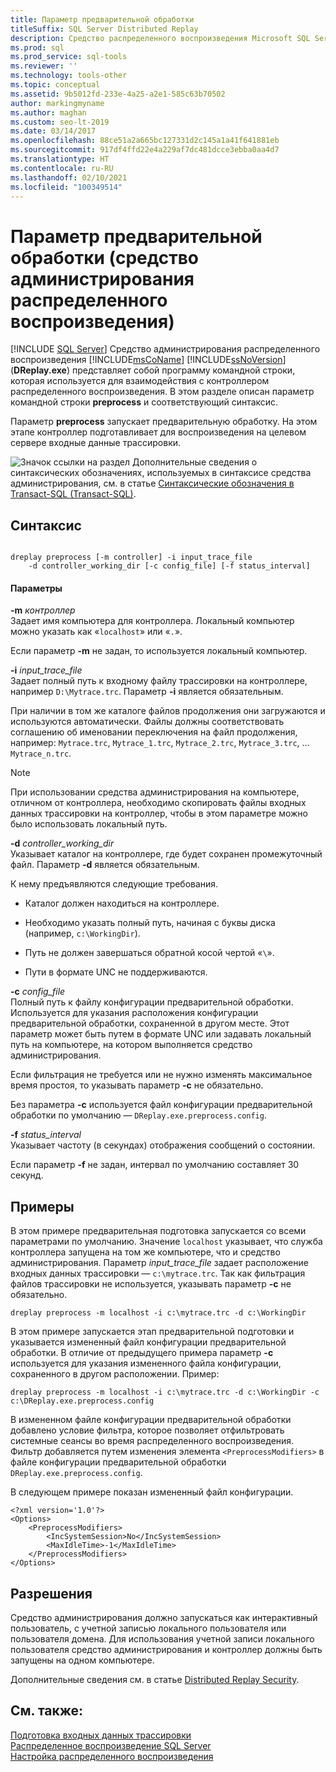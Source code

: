 ```yaml
---
title: Параметр предварительной обработки
titleSuffix: SQL Server Distributed Replay
description: Средство распределенного воспроизведения Microsoft SQL Server (DReplay.exe) — это программа командной строки для взаимодействия с контроллером распределенного воспроизведения.
ms.prod: sql
ms.prod_service: sql-tools
ms.reviewer: ''
ms.technology: tools-other
ms.topic: conceptual
ms.assetid: 9b5012fd-233e-4a25-a2e1-585c63b70502
author: markingmyname
ms.author: maghan
ms.custom: seo-lt-2019
ms.date: 03/14/2017
ms.openlocfilehash: 88ce51a2a665bc127331d2c145a1a41f641881eb
ms.sourcegitcommit: 917df4ffd22e4a229af7dc481dcce3ebba0aa4d7
ms.translationtype: HT
ms.contentlocale: ru-RU
ms.lasthandoff: 02/10/2021
ms.locfileid: "100349514"
---
```

# <a name="preprocess-option-distributed-replay-administration-tool"></a>Параметр предварительной обработки (средство администрирования распределенного воспроизведения)
 [!INCLUDE [SQL Server](../../includes/applies-to-version/sqlserver.md)]
  Средство администрирования распределенного воспроизведения [!INCLUDE[msCoName](../../includes/msconame-md.md)] [!INCLUDE[ssNoVersion](../../includes/ssnoversion-md.md)] (**DReplay.exe**) представляет собой программу командной строки, которая используется для взаимодействия с контроллером распределенного воспроизведения. В этом разделе описан параметр командной строки **preprocess** и соответствующий синтаксис.  
  
 Параметр **preprocess** запускает предварительную обработку. На этом этапе контроллер подготавливает для воспроизведения на целевом сервере входные данные трассировки.  
  
 ![Значок ссылки на раздел](../../database-engine/configure-windows/media/topic-link.gif "Значок ссылки на раздел") Дополнительные сведения о синтаксических обозначениях, используемых в синтаксисе средства администрирования, см. в статье [Синтаксические обозначения в Transact-SQL (Transact-SQL)](../../t-sql/language-elements/transact-sql-syntax-conventions-transact-sql.md).  
  
## <a name="syntax"></a>Синтаксис  
  
```  
  
dreplay preprocess [-m controller] -i input_trace_file  
    -d controller_working_dir [-c config_file] [-f status_interval]  
```  
  
#### <a name="parameters"></a>Параметры  
 **-m** _контроллер_  
 Задает имя компьютера для контроллера. Локальный компьютер можно указать как «`localhost`» или «`.`».  
  
 Если параметр **-m** не задан, то используется локальный компьютер.  
  
 **-i** _input_trace_file_  
 Задает полный путь к входному файлу трассировки на контроллере, например `D:\Mytrace.trc`. Параметр **-i** является обязательным.  
  
 При наличии в том же каталоге файлов продолжения они загружаются и используются автоматически. Файлы должны соответствовать соглашению об именовании переключения на файл продолжения, например: `Mytrace.trc`, `Mytrace_1.trc`, `Mytrace_2.trc`, `Mytrace_3.trc`, … `Mytrace_n.trc`.  
  
> [!NOTE]  
>  При использовании средства администрирования на компьютере, отличном от контроллера, необходимо скопировать файлы входных данных трассировки на контроллер, чтобы в этом параметре можно было использовать локальный путь.  
  
 **-d** _controller_working_dir_  
 Указывает каталог на контроллере, где будет сохранен промежуточный файл. Параметр **-d** является обязательным.  
  
 К нему предъявляются следующие требования.  
  
-   Каталог должен находиться на контроллере.  
  
-   Необходимо указать полный путь, начиная с буквы диска (например, `c:\WorkingDir`).  
  
-   Путь не должен завершаться обратной косой чертой «`\`».  
  
-   Пути в формате UNC не поддерживаются.  
  
 **-c** _config_file_  
 Полный путь к файлу конфигурации предварительной обработки. Используется для указания расположения конфигурации предварительной обработки, сохраненной в другом месте. Этот параметр может быть путем в формате UNC или задавать локальный путь на компьютере, на котором выполняется средство администрирования.  
  
 Если фильтрация не требуется или не нужно изменять максимальное время простоя, то указывать параметр **-c** не обязательно.  
  
 Без параметра **-c** используется файл конфигурации предварительной обработки по умолчанию — `DReplay.exe.preprocess.config`.  
  
 **-f** _status_interval_  
 Указывает частоту (в секундах) отображения сообщений о состоянии.  
  
 Если параметр **-f** не задан, интервал по умолчанию составляет 30 секунд.  
  
## <a name="examples"></a>Примеры  
 В этом примере предварительная подготовка запускается со всеми параметрами по умолчанию. Значение `localhost` указывает, что служба контроллера запущена на том же компьютере, что и средство администрирования. Параметр *input_trace_file* задает расположение входных данных трассировки — `c:\mytrace.trc`. Так как фильтрация файлов трассировки не используется, указывать параметр **-c** не обязательно.  
  
```  
dreplay preprocess -m localhost -i c:\mytrace.trc -d c:\WorkingDir  
```  
  
 В этом примере запускается этап предварительной подготовки и указывается измененный файл конфигурации предварительной обработки. В отличие от предыдущего примера параметр **-c** используется для указания измененного файла конфигурации, сохраненного в другом расположении. Пример:  
  
```  
dreplay preprocess -m localhost -i c:\mytrace.trc -d c:\WorkingDir -c c:\DReplay.exe.preprocess.config  
```  
  
 В измененном файле конфигурации предварительной обработки добавлено условие фильтра, которое позволяет отфильтровать системные сеансы во время распределенного воспроизведения. Фильтр добавляется путем изменения элемента `<PreprocessModifiers>` в файле конфигурации предварительной обработки `DReplay.exe.preprocess.config`.  
  
 В следующем примере показан измененный файл конфигурации.  
  
```  
<?xml version='1.0'?>  
<Options>  
    <PreprocessModifiers>  
        <IncSystemSession>No</IncSystemSession>  
        <MaxIdleTime>-1</MaxIdleTime>  
    </PreprocessModifiers>  
</Options>  
```  
  
## <a name="permissions"></a>Разрешения  
 Средство администрирования должно запускаться как интерактивный пользователь, с учетной записью локального пользователя или пользователя домена. Для использования учетной записи локального пользователя средство администрирования и контроллер должны быть запущены на одном компьютере.  
  
 Дополнительные сведения см. в статье [Distributed Replay Security](../../tools/distributed-replay/distributed-replay-security.md).  
  
## <a name="see-also"></a>См. также:  
 [Подготовка входных данных трассировки](../../tools/distributed-replay/prepare-the-input-trace-data.md)   
 [Распределенное воспроизведение SQL Server](../../tools/distributed-replay/sql-server-distributed-replay.md)   
 [Настройка распределенного воспроизведения](../../tools/distributed-replay/configure-distributed-replay.md)  
  
  
